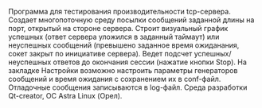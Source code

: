 Программа для тестирования производительности tcp-сервера.
Создает многопоточную среду посылки сообщений заданной длины на порт, открытый на стороне сервера.
Строит визуальный график успешных (ответ сервера уложился в заданный таймаут) или неуспешных сообщений (превышено заданное время ожиданания, сокет закрыт по инициативе сервера).
Ведет подсчет успешных/неуспешных ответов до окончания сессии (нажатие кнопки Stop).
На закладке Настройки возможно настроить параметры генераторов сообщений и время ожидания с сохранением их в conf-файл.
Отладочные сообщения записываются в log-файл.
Среда разработки Qt-creator, ОС Astra Linux (Орел).
